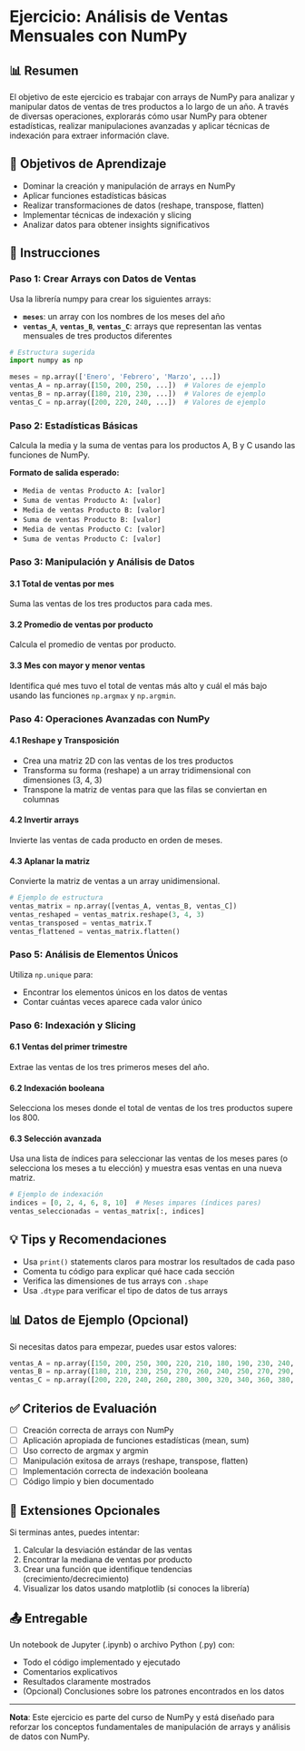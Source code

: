 # Ejercicio: Análisis de Ventas Mensuales con NumPy

## 📊 Resumen
El objetivo de este ejercicio es trabajar con arrays de NumPy para analizar y manipular datos de ventas de tres productos a lo largo de un año. A través de diversas operaciones, explorarás cómo usar NumPy para obtener estadísticas, realizar manipulaciones avanzadas y aplicar técnicas de indexación para extraer información clave.

## 🎯 Objetivos de Aprendizaje
- Dominar la creación y manipulación de arrays en NumPy
- Aplicar funciones estadísticas básicas
- Realizar transformaciones de datos (reshape, transpose, flatten)
- Implementar técnicas de indexación y slicing
- Analizar datos para obtener insights significativos

## 📝 Instrucciones

### Paso 1: Crear Arrays con Datos de Ventas
Usa la librería numpy para crear los siguientes arrays:
- **`meses`**: un array con los nombres de los meses del año
- **`ventas_A`**, **`ventas_B`**, **`ventas_C`**: arrays que representan las ventas mensuales de tres productos diferentes

```python
# Estructura sugerida
import numpy as np

meses = np.array(['Enero', 'Febrero', 'Marzo', ...])
ventas_A = np.array([150, 200, 250, ...])  # Valores de ejemplo
ventas_B = np.array([180, 210, 230, ...])  # Valores de ejemplo
ventas_C = np.array([200, 220, 240, ...])  # Valores de ejemplo
```

### Paso 2: Estadísticas Básicas
Calcula la media y la suma de ventas para los productos A, B y C usando las funciones de NumPy.

**Formato de salida esperado:**
- `Media de ventas Producto A: [valor]`
- `Suma de ventas Producto A: [valor]`
- `Media de ventas Producto B: [valor]`
- `Suma de ventas Producto B: [valor]`
- `Media de ventas Producto C: [valor]`
- `Suma de ventas Producto C: [valor]`

### Paso 3: Manipulación y Análisis de Datos

#### 3.1 Total de ventas por mes
Suma las ventas de los tres productos para cada mes.

#### 3.2 Promedio de ventas por producto
Calcula el promedio de ventas por producto.

#### 3.3 Mes con mayor y menor ventas
Identifica qué mes tuvo el total de ventas más alto y cuál el más bajo usando las funciones `np.argmax` y `np.argmin`.

### Paso 4: Operaciones Avanzadas con NumPy

#### 4.1 Reshape y Transposición
- Crea una matriz 2D con las ventas de los tres productos
- Transforma su forma (reshape) a un array tridimensional con dimensiones (3, 4, 3)
- Transpone la matriz de ventas para que las filas se conviertan en columnas

#### 4.2 Invertir arrays
Invierte las ventas de cada producto en orden de meses.

#### 4.3 Aplanar la matriz
Convierte la matriz de ventas a un array unidimensional.

```python
# Ejemplo de estructura
ventas_matrix = np.array([ventas_A, ventas_B, ventas_C])
ventas_reshaped = ventas_matrix.reshape(3, 4, 3)
ventas_transposed = ventas_matrix.T
ventas_flattened = ventas_matrix.flatten()
```

### Paso 5: Análisis de Elementos Únicos
Utiliza `np.unique` para:
- Encontrar los elementos únicos en los datos de ventas
- Contar cuántas veces aparece cada valor único

### Paso 6: Indexación y Slicing

#### 6.1 Ventas del primer trimestre
Extrae las ventas de los tres primeros meses del año.

#### 6.2 Indexación booleana
Selecciona los meses donde el total de ventas de los tres productos supere los 800.

#### 6.3 Selección avanzada
Usa una lista de índices para seleccionar las ventas de los meses pares (o selecciona los meses a tu elección) y muestra esas ventas en una nueva matriz.

```python
# Ejemplo de indexación
indices = [0, 2, 4, 6, 8, 10]  # Meses impares (índices pares)
ventas_seleccionadas = ventas_matrix[:, indices]
```

## 💡 Tips y Recomendaciones
- Usa `print()` statements claros para mostrar los resultados de cada paso
- Comenta tu código para explicar qué hace cada sección
- Verifica las dimensiones de tus arrays con `.shape`
- Usa `.dtype` para verificar el tipo de datos de tus arrays

## 📊 Datos de Ejemplo (Opcional)
Si necesitas datos para empezar, puedes usar estos valores:

```python
ventas_A = np.array([150, 200, 250, 300, 220, 210, 180, 190, 230, 240, 280, 300])
ventas_B = np.array([180, 210, 230, 250, 270, 260, 240, 250, 270, 290, 310, 330])
ventas_C = np.array([200, 220, 240, 260, 280, 300, 320, 340, 360, 380, 400, 420])
```

## ✅ Criterios de Evaluación
- [ ] Creación correcta de arrays con NumPy
- [ ] Aplicación apropiada de funciones estadísticas (mean, sum)
- [ ] Uso correcto de argmax y argmin
- [ ] Manipulación exitosa de arrays (reshape, transpose, flatten)
- [ ] Implementación correcta de indexación booleana
- [ ] Código limpio y bien documentado

## 🚀 Extensiones Opcionales
Si terminas antes, puedes intentar:
1. Calcular la desviación estándar de las ventas
2. Encontrar la mediana de ventas por producto
3. Crear una función que identifique tendencias (crecimiento/decrecimiento)
4. Visualizar los datos usando matplotlib (si conoces la librería)

## 📤 Entregable
Un notebook de Jupyter (.ipynb) o archivo Python (.py) con:
- Todo el código implementado y ejecutado
- Comentarios explicativos
- Resultados claramente mostrados
- (Opcional) Conclusiones sobre los patrones encontrados en los datos

---
**Nota**: Este ejercicio es parte del curso de NumPy y está diseñado para reforzar los conceptos fundamentales de manipulación de arrays y análisis de datos con NumPy.